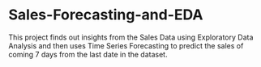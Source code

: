 # Sales-Forecasting-and-EDA
This project finds out insights from the Sales Data using Exploratory Data Analysis and then uses Time Series Forecasting to predict the sales of coming 7 days from the last date in the dataset.
